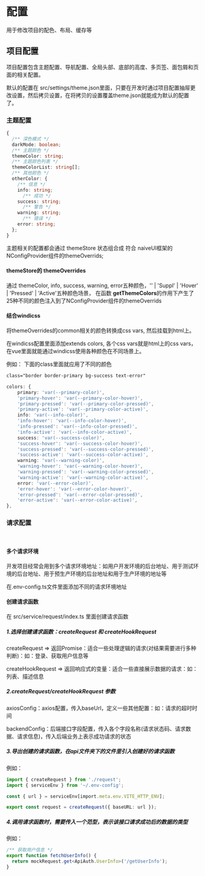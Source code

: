 # 配置

用于修改项目的配色、布局、缓存等

## 项目配置

项目配置包含主题配置、导航配置、全局头部、底部的高度、多页签、面包屑和页面的相关配置。

默认的配置在 src/settings/theme.json里面，只要在开发时通过项目配置抽屉更改设置，然后拷贝设置，在将拷贝的设置覆盖theme.json就能成为默认的配置了。

### 主题配置

```typescript
{
  /** 深色模式 */
  darkMode: boolean;
  /** 主题颜色 */
  themeColor: string;
  /** 主题颜色列表 */
  themeColorList: string[];
  /** 其他颜色 */
  otherColor: {
    /** 信息 */
  	info: string;
	  /** 成功 */
  	success: string;
	  /** 警告 */
  	warning: string;
	  /** 错误 */
  	error: string;
  };
}
```

主题相关的配置都会通过 themeStore 状态组合成 符合 naiveUI框架的NConfigProvider组件的themeOverrids;

#### themeStore的 themeOverrides

通过 themeColor, info, success, warning, error五种颜色，'' | 'Suppl' | 'Hover' | 'Pressed' | 'Active'五种颜色场景， 在函数 **getThemeColors**的作用下产生了 25种不同的颜色注入到了NConfigProvider组件的themeOverrids

#### 结合windicss

将themeOverrides的common相关的颜色转换成css vars, 然后挂载到html上。

在windicss配置里面添加extends colors, 各个css vars就是html上的css vars，在vue里面就能通过windicss使用各种颜色在不同场景上。

例如： 下面的class里面就应用了不同的颜色

```css
class="border border-primary bg-success text-error"
```



```typescript
colors: {
	primary: 'var(--primary-color)',
	'primary-hover': 'var(--primary-color-hover)',
	'primary-pressed': 'var(--primary-color-pressed)',
	'primary-active': 'var(--primary-color-active)',
	info: 'var(--info-color)',
	'info-hover': 'var(--info-color-hover)',
	'info-pressed': 'var(--info-color-pressed)',
	'info-active': 'var(--info-color-active)',
	success: 'var(--success-color)',
	'success-hover': 'var(--success-color-hover)',
	'success-pressed': 'var(--success-color-pressed)',
	'success-active': 'var(--success-color-active)',
	warning: 'var(--warning-color)',
	'warning-hover': 'var(--warning-color-hover)',
	'warning-pressed': 'var(--warning-color-pressed)',
	'warning-active': 'var(--warning-color-active)',
	error: 'var(--error-color)',
	'error-hover': 'var(--error-color-hover)',
	'error-pressed': 'var(--error-color-pressed)',
	'error-active': 'var(--error-color-active)',
},
```

### 请求配置
<br />

#### 多个请求环境

开发项目经常会用到多个请求环境地址：如用户开发环境的后台地址、用于测试环境的后台地址、用于预生产环境的后台地址和用于生产环境的地址等

在.env-config.ts文件里面添加不同的请求环境地址

#### 创建请求函数

在 src/service/request/index.ts 里面创建请求函数

##### 1.选择创建请求函数：createRequest 和 createHookRequest

createRequest => 返回Promise：适合一些处理逻辑的请求(对结果需要进行多种判断)：如：登录、获取用户信息等

createHookRequest => 返回响应式的变量：适合一些直接展示数据的请求：如：列表、描述信息

##### 2.createRequest/createHookRequest 参数

axiosConfig：axios配置，传入baseUrl，定义一些其他配置：如：请求的超时时间

backendConfig：后端接口字段配置，传入各个字段名称(请求状态码、请求数据、请求信息)，传入后端业务上表示成功请求的状态

##### 3.导出创建的请求函数，在api文件夹下的文件里引入创建好的请求函数
例如：
```typescript
import { createRequest } from './request';
import { serviceEnv } from '~/.env-config';

const { url } = serviceEnv[import.meta.env.VITE_HTTP_ENV];

export const request = createRequest({ baseURL: url });
```

##### 4.调用请求函数时，需要传入一个范型，表示该接口请求成功后的数据的类型
例如：
```typescript
/** 获取用户信息 */
export function fetchUserInfo() {
  return mockRequest.get<ApiAuth.UserInfo>('/getUserInfo');
}
```


